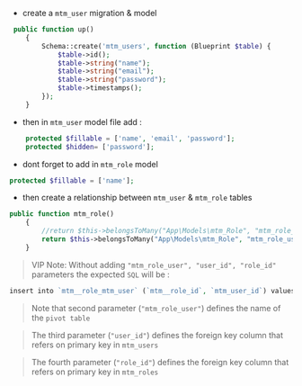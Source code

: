 - create a `mtm_user` migration & model

````php
 public function up()
    {
        Schema::create('mtm_users', function (Blueprint $table) {
            $table->id();
            $table->string("name");
            $table->string("email");
            $table->string("password");
            $table->timestamps();
        });
    }
````

- then in `mtm_user` model file add :

````php
    protected $fillable = ['name', 'email', 'password'];
    protected $hidden= ['password'];
````

- dont forget to add in `mtm_role` model

````php
protected $fillable = ['name'];
````

- then create a relationship between `mtm_user` & `mtm_role` tables

````php
public function mtm_role()
    {
        //return $this->belongsToMany("App\Models\mtm_Role", "mtm_role_user", "user_id");
        return $this->belongsToMany("App\Models\mtm_Role", "mtm_role_user", "user_id", "role_id");
    }
````

> VIP Note: Without adding `"mtm_role_user", "user_id", "role_id"` parameters the expected `SQL` will be :

````php
insert into `mtm__role_mtm_user` (`mtm__role_id`, `mtm_user_id`) values (14, 1)
````

> Note that second parameter (`"mtm_role_user"`) defines the name of the `pivot table`

> The third parameter (`"user_id"`) defines the foreign key column that refers on primary key in `mtm_users`

> The fourth parameter (`"role_id"`) defines the foreign key column that refers on primary key in `mtm_roles`